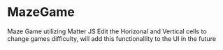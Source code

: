 # MazeGame

Maze Game utilizing Matter JS
Edit the Horizonal and Vertical cells to change games difficulty, 
will add this functionallity to the UI in the future
